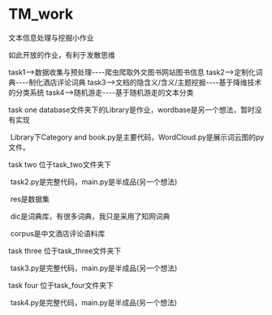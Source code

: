 # TM_work
文本信息处理与挖掘小作业

如此开放的作业，有利于发散思维

task1-->数据收集与预处理----爬虫爬取外文图书网站图书信息
task2-->定制化词典----制化酒店评论词典
task3-->文档的隐含义/含义/主题挖掘----基于降维技术的分类系统
task4-->随机游走----基于随机游走的文本分类


task one
database文件夹下的Library是作业，wordbase是另一个想法，暂时没有实现

​	Library下Category and book.py是主要代码，WordCloud.py是展示词云图的py文件。


task two
位于task_two文件夹下

​	task2.py是完整代码，main.py是半成品(另一个想法)

​	res是数据集

​		dic是词典库，有很多词典，我只是采用了知网词典

​		corpus是中文酒店评论语料库


task three
位于task_three文件夹下

​	task3.py是完整代码，main.py是半成品(另一个想法)


task four
位于task_four文件夹下

​	task4.py是完整代码，main.py是半成品(另一个想法)
